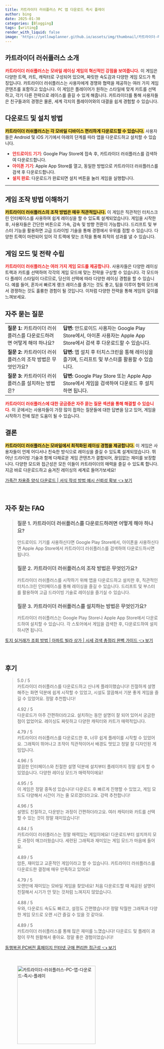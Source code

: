 ```yaml
---
title: 카트라이더 러쉬플러스 PC 앱 다운로드 즉시 플레이
author: bing
date: 2025-01-30
categories: [Blogging]
tags: [writing]
render_with_liquid: false
image: 'https://yellowplanner.github.io/assets/img/thumbnail/카트라이더-러쉬플러스-PC-앱-다운로드-즉시-플레이.webp'
---
```



<h2 id='카트라이더_러쉬플러스_소개'>카트라이더 러쉬플러스 소개</h2>

<p><b><span style="color: #ee2323;">카트라이더 러쉬플러스는 모바일 레이싱 게임의 혁신적인 강점을 보여줍니다.</span></b> 이 게임은 다양한 트랙, 카트, 캐릭터로 구성되어 있으며, 짜릿한 속도감과 다양한 게임 모드가 특징입니다. 카트라이더 러쉬플러스는 사용자에게 경쟁와 협력을 제공하는 여러 가지 게임 콘텐츠를 포함하고 있습니다. 이 게임은 플레이어가 원하는 스타일에 맞게 카트를 선택하고, 각기 다른 전략으로 레이스를 즐길 수 있게 해줍니다. 카트라이더를 통해 사용자들은 친구들과의 경쟁은 물론, 세계 각지의 플레이어와의 대결을 쉽게 경험할 수 있습니다.</p>

<h2 id='다운로드_및_설치'>다운로드 및 설치 방법</h2>

<p><b><span style="background-color: #ffe066;">카트라이더 러쉬플러스는 각 모바일 디바이스 편리하게 다운로드할 수 있습니다.</span></b> 사용자들은 Android 및 iOS 기기에서 아래의 단계를 따라 앱을 다운로드하고 설치할 수 있습니다.</p>

<ul>
    <li><b><span style="color: #ee2323;">안드로이드 기기</span></b>: Google Play Store에 접속 후, 카트라이더 러쉬플러스를 검색하여 다운로드합니다.</li>
    <li><b><span style="color: #ee2323;">아이폰 기기</span></b>: Apple App Store를 열고, 동일한 방법으로 카트라이더 러쉬플러스를 검색 후 다운로드합니다.</li>
    <li><b><span style="color: #ee2323;">설치 완료</span></b>: 다운로드가 완료되면 설치 버튼을 눌러 게임을 실행합니다.</li>
</ul>

<hr />

<h2 id='게임_조작_방법'>게임 조작 방법 이해하기</h2>

<p><b><span style="background-color: #ffe066;">카트라이더 러쉬플러스의 조작 방법은 매우 직관적입니다.</span></b> 이 게임은 직관적인 터치스크린 인터페이스를 사용하여 쉽게 레이싱을 할 수 있도록 설계되었습니다. 게임을 시작한 후, 사용자들은 간단한 버튼으로 가속, 감속 및 방향 전환이 가능합니다. 드리프트 및 부스터 기능을 활용하면 고급 드라이빙 기술을 통해 경쟁에서 우위를 점할 수 있습니다. 다양한 트랙이 마련되어 있어 각 트랙에 맞는 조작을 통해 최적의 성과를 낼 수 있습니다.</p>

<h2 id='게임_모드_및_전략'>게임 모드 및 전략 수립</h2>

<p><b><span style="color: #ee2323;">카트라이더 러쉬플러스는 여러 가지 게임 모드를 제공합니다.</span></b> 사용자들은 다양한 레이싱 트랙과 카트를 선택하여 각각의 게임 모드에 맞는 전략을 구상할 수 있습니다. 각 모드마다 플레이 스타일이 다르므로, 당신의 선택에 따라 다양한 레이싱 경험을 할 수 있습니다. 예를 들어, 혼자서 빠르게 랭크 레이스를 즐기는 것도 좋고, 팀을 이루어 협력 모드에서 경쟁하는 것도 훌륭한 경험이 될 것입니다. 이처럼 다양한 전략을 통해 게임의 깊이를 느껴보세요.</p>

<h2 id='자주_묻는_질문'>자주 묻는 질문</h2>

<table>
    <tr>
        <td><b>질문 1:</b> 카트라이더 러쉬플러스를 다운로드하려면 어떻게 해야 하나요?</td>
        <td><b>답변:</b> 안드로이드 사용자는 Google Play Store에서, 아이폰 사용자는 Apple App Store에서 검색 후 다운로드할 수 있습니다.</td>
    </tr>
    <tr>
        <td><b>질문 2:</b> 카트라이더 러쉬플러스의 조작 방법은 무엇인가요?</td>
        <td><b>답변:</b> 앱 설치 후 터치스크린을 통해 레이싱을 즐기며, 드리프트 및 부스터를 활용할 수 있습니다.</td>
    </tr>
    <tr>
        <td><b>질문 3:</b> 카트라이더 러쉬플러스를 설치하는 방법은?</td>
        <td><b>답변:</b> Google Play Store 또는 Apple App Store에서 게임을 검색하여 다운로드 후 설치하면 됩니다.</td>
    </tr>
</table>

<p><b><span style="color: #ee2323;">카트라이더 러쉬플러스에 대한 궁금증은 자주 묻는 질문 섹션을 통해 해결할 수 있습니다.</span></b> 이 곳에서는 사용자들이 가장 많이 접하는 질문들에 대한 답변을 담고 있어, 게임을 시작하기 전에 많은 도움이 될 수 있습니다.</p>

<h2 id='결론'>결론</h2>

<p><b><span style="background-color: #ffe066;">카트라이더 러쉬플러스는 모바일에서 최적화된 레이싱 경험을 제공합니다.</span></b> 이 게임은 사용자들이 언제 어디서나 친숙한 방식으로 레이싱을 즐길 수 있도록 설계되었습니다. 뛰어난 드라이빙 기술과 함께 다채로운 게임 콘텐츠가 결합되어, 끊임없는 재미를 보장합니다. 다양한 모드와 접근성은 모든 이들이 카트라이더의 매력을 즐길 수 있도록 합니다. 지금 바로 다운로드하고 숨겨진 레이싱의 세계로 들어가보세요!</p>


<p><a class="click-button" title="가족간 차용증 양식 다운로드 | 서식 작성 방법 예시 신뢰성 확보" href="https://yellowplanner.github.io/posts/%EA%B0%80%EC%A1%B1%EA%B0%84-%EC%B0%A8%EC%9A%A9%EC%A6%9D-%EC%96%91%EC%8B%9D-%EB%8B%A4%EC%9A%B4%EB%A1%9C%EB%93%9C-%EC%84%9C%EC%8B%9D-%EC%9E%91%EC%84%B1-%EB%B0%A9%EB%B2%95-%EC%98%88%EC%8B%9C-%EC%8B%A0%EB%A2%B0%EC%84%B1-%ED%99%95%EB%B3%B4/" rel="dofollow">가족간 차용증 양식 다운로드 | 서식 작성 방법 예시 신뢰성 확보 👈 보기</a></p><br>
<h2 id='자주_찾는_FAQ'>자주 찾는 FAQ</h2>
<div itemscope="" itemtype="https://schema.org/FAQPage"> 
<blockquote> 
<div itemscope="" itemprop="mainEntity" itemtype="https://schema.org/Question"> 
<h3 itemprop="name">질문 1. 카트라이더 러쉬플러스를 다운로드하려면 어떻게 해야 하나요?</h3> 
<div itemscope="" itemprop="acceptedAnswer" itemtype="https://schema.org/Answer"> 
<span itemprop="text"> 
<p>안드로이드 기기를 사용하신다면 Google Play Store에서, 아이폰을 사용하신다면 Apple App Store에서 카트라이더 러쉬플러스를 검색하여 다운로드하시면 됩니다.</p> 
</span> 
</div> 
</div> 

<div itemscope="" itemprop="mainEntity" itemtype="https://schema.org/Question"> 
<h3 itemprop="name">질문 2. 카트라이더 러쉬플러스의 조작 방법은 무엇인가요?</h3> 
<div itemscope="" itemprop="acceptedAnswer" itemtype="https://schema.org/Answer"> 
<span itemprop="text"> 
<p>카트라이더 러쉬플러스를 시작하기 위해 앱을 다운로드하고 설치한 후, 직관적인 터치스크린 인터페이스를 통해 레이싱을 즐길 수 있습니다. 드리프트 및 부스터를 활용하여 고급 드라이빙 기술로 레이싱을 즐기실 수 있습니다.</p> 
</span> 
</div> 
</div> 

<div itemscope="" itemprop="mainEntity" itemtype="https://schema.org/Question"> 
<h3 itemprop="name">질문 3. 카트라이더 러쉬플러스를 설치하는 방법은 무엇인가요?</h3> 
<div itemscope="" itemprop="acceptedAnswer" itemtype="https://schema.org/Answer"> 
<span itemprop="text"> 
<p>카트라이더 러쉬플러스는 Google Play Store나 Apple App Store에서 다운로드하여 설치할 수 있습니다. 각 스토어에서 게임을 검색한 후, 다운로드하여 설치하시면 됩니다.</p> 
</span> 
</div> 
</div> 
</blockquote> 
</div>
<p><a class="click-button" title="토지 실거래가 조회 방법 | 아파트 빌라 상가 | 시세 검색 총정리 완벽 가이드" href="https://yellowplanner.github.io/posts/%ED%86%A0%EC%A7%80-%EC%8B%A4%EA%B1%B0%EB%9E%98%EA%B0%80-%EC%A1%B0%ED%9A%8C-%EB%B0%A9%EB%B2%95-%EC%95%84%ED%8C%8C%ED%8A%B8-%EB%B9%8C%EB%9D%BC-%EC%83%81%EA%B0%80-%EC%8B%9C%EC%84%B8-%EA%B2%80%EC%83%89-%EC%B4%9D%EC%A0%95%EB%A6%AC-%EC%99%84%EB%B2%BD-%EA%B0%80%EC%9D%B4%EB%93%9C/" rel="dofollow">토지 실거래가 조회 방법 | 아파트 빌라 상가 | 시세 검색 총정리 완벽 가이드 👈 보기</a></p><br>
<h2 id='후기'>후기</h2>
<div itemscope itemtype="https://schema.org/Product">
  <blockquote>
  <div itemprop="review" itemscope itemtype="https://schema.org/Review">
      <div itemprop="reviewRating" itemscope itemtype="https://schema.org/Rating"> <span itemprop="ratingValue">5.0</span> / <span itemprop="bestRating">5</span> </div>
      <span itemprop="reviewBody">카트라이더 러쉬플러스를 다운로드하고 신나게 플레이했습니다! 친절하게 설명해주는 화면 덕분에 쉽게 시작할 수 있었고, 시설도 깔끔해서 기분 좋게 게임을 즐길 수 있었어요. 정말 추천합니다!</span>
  </div>
  <br>
  <div itemprop="review" itemscope itemtype="https://schema.org/Review">
      <div itemprop="reviewRating" itemscope itemtype="https://schema.org/Rating"> <span itemprop="ratingValue">4.92</span> / <span itemprop="bestRating">5</span> </div>
      <span itemprop="reviewBody">다운로드가 아주 간편하더라고요. 설치하는 동안 설명이 잘 되어 있어서 궁금한 점이 없었어요. 레이싱도 짜릿하고 다양한 캐릭터와 카트가 매력적입니다.</span>
  </div>
  <br>
  <div itemprop="review" itemscope itemtype="https://schema.org/Review">
      <div itemprop="reviewRating" itemscope itemtype="https://schema.org/Rating"> <span itemprop="ratingValue">4.79</span> / <span itemprop="bestRating">5</span> </div>
      <span itemprop="reviewBody">카트라이더 러쉬플러스를 다운로드한 후, 너무 쉽게 플레이를 시작할 수 있었어요. 그래픽이 뛰어나고 조작이 직관적이어서 배경도 멋있고 정말 잘 디자인된 게임입니다.</span>
  </div>
  <br>
  <div itemprop="review" itemscope itemtype="https://schema.org/Review">
      <div itemprop="reviewRating" itemscope itemtype="https://schema.org/Rating"> <span itemprop="ratingValue">4.96</span> / <span itemprop="bestRating">5</span> </div>
      <span itemprop="reviewBody">깔끔한 인터페이스와 친절한 설명 덕분에 설치부터 플레이까지 정말 쉽게 할 수 있었습니다. 다양한 레이싱 모드가 매력적이에요!</span>
  </div>
  <br>
  <div itemprop="review" itemscope itemtype="https://schema.org/Review">
      <div itemprop="reviewRating" itemscope itemtype="https://schema.org/Rating"> <span itemprop="ratingValue">4.95</span> / <span itemprop="bestRating">5</span> </div>
      <span itemprop="reviewBody">이 게임은 정말 중독성 있습니다! 다운로드 후 빠르게 진행할 수 있었고, 게임 모드도 다양해서 시간이 가는 줄 모르겠더라고요. 강력 추천합니다!</span>
  </div>
  <br>
  <div itemprop="review" itemscope itemtype="https://schema.org/Review">
      <div itemprop="reviewRating" itemscope itemtype="https://schema.org/Rating"> <span itemprop="ratingValue">4.96</span> / <span itemprop="bestRating">5</span> </div>
      <span itemprop="reviewBody">설명도 친절하고, 다운받는 과정이 간편하더라고요. 여러 캐릭터와 카트를 선택할 수 있는 것이 정말 재미있습니다!</span>
  </div>
  <br>
  <div itemprop="review" itemscope itemtype="https://schema.org/Review">
      <div itemprop="reviewRating" itemscope itemtype="https://schema.org/Rating"> <span itemprop="ratingValue">4.84</span> / <span itemprop="bestRating">5</span> </div>
      <span itemprop="reviewBody">카트라이더 러쉬플러스는 정말 매력있는 게임이에요! 다운로드부터 설치까지 모든 과정이 매끄러웠습니다. 세련된 그래픽과 재미있는 게임 모드가 마음에 들어요.</span>
  </div>
  <br>
  <div itemprop="review" itemscope itemtype="https://schema.org/Review">
      <div itemprop="reviewRating" itemscope itemtype="https://schema.org/Rating"> <span itemprop="ratingValue">4.89</span> / <span itemprop="bestRating">5</span> </div>
      <span itemprop="reviewBody">암튼, 재미있고 교훈적인 게임이라고 할 수 있습니다. 카트라이더 러쉬플러스를 다운로드한 결정에 매우 만족하고 있어요!</span>
  </div>
  <br>
  <div itemprop="review" itemscope itemtype="https://schema.org/Review">
      <div itemprop="reviewRating" itemscope itemtype="https://schema.org/Rating"> <span itemprop="ratingValue">4.79</span> / <span itemprop="bestRating">5</span> </div>
      <span itemprop="reviewBody">오랜만에 재미있는 모바일 게임을 찾았네요! 처음 다운로드할 때 제공된 설명이 친절해서 시기가 안 맞는 것처럼 느껴지지 않았습니다.</span>
  </div>
  <br>
  <div itemprop="review" itemscope itemtype="https://schema.org/Review">
      <div itemprop="reviewRating" itemscope itemtype="https://schema.org/Rating"> <span itemprop="ratingValue">4.88</span> / <span itemprop="bestRating">5</span> </div>
      <span itemprop="reviewBody">우와, 다운로드 속도도 빠르고, 설정도 간편했습니다! 정말 탁월한 그래픽과 다양한 게임 모드로 오랜 시간 즐길 수 있을 것 같아요.</span>
  </div>
  <br>
  <div itemprop="review" itemscope itemtype="https://schema.org/Review">
      <div itemprop="reviewRating" itemscope itemtype="https://schema.org/Rating"> <span itemprop="ratingValue">4.89</span> / <span itemprop="bestRating">5</span> </div>
      <span itemprop="reviewBody">카트라이더 러쉬플러스를 통해 많은 재미를 느꼈습니다! 다운로드 및 플레이 과정이 무척 원활해서 좋아요. 정말 좋은 경험이었습니다!</span>
  </div>
  </blockquote>
</div>
<p><a class="click-button" title="동행복권 PC버전 홈페이지 인터넷 구매 편리한 접근성" href="https://yellowplanner.github.io/posts/%EB%8F%99%ED%96%89%EB%B3%B5%EA%B6%8C-PC%EB%B2%84%EC%A0%84-%ED%99%88%ED%8E%98%EC%9D%B4%EC%A7%80-%EC%9D%B8%ED%84%B0%EB%84%B7-%EA%B5%AC%EB%A7%A4-%ED%8E%B8%EB%A6%AC%ED%95%9C-%EC%A0%91%EA%B7%BC%EC%84%B1/" rel="dofollow">동행복권 PC버전 홈페이지 인터넷 구매 편리한 접근성 👈 보기</a></p><br>
<figure class="image"><img src="https://yellowplanner.github.io/assets/img/thumbnail/카트라이더-러쉬플러스-PC-앱-다운로드-즉시-플레이.webp" alt="카트라이더-러쉬플러스-PC-앱-다운로드-즉시-플레이" width="256" height="256"></figure>